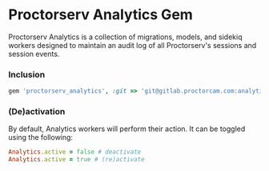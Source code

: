 # Proctorserv Analytics Gem

Proctorserv Analytics is a collection of migrations, models, and sidekiq workers designed to maintain an audit log of all Proctorserv's sessions and session events.

### Inclusion

```ruby
gem 'proctorserv_analytics', :git => 'git@gitlab.proctorcam.com:analytics-gem', :require => 'analytics'
```

### (De)activation

By default, Analytics workers will perform their action. It can be toggled using the following:

```ruby
Analytics.active = false # deactivate
Analytics.active = true # (re)activate
```